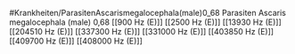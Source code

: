 #Krankheiten/ParasitenAscarismegalocephala(male)0_68
Parasiten Ascaris megalocephala (male) 0,68
[[900 Hz (E)]]
[[2500 Hz (E)]]
[[13930 Hz (E)]]
[[204510 Hz (E)]]
[[337300 Hz (E)]]
[[331000 Hz (E)]]
[[403850 Hz (E)]]
[[409700 Hz (E)]]
[[408000 Hz (E)]]